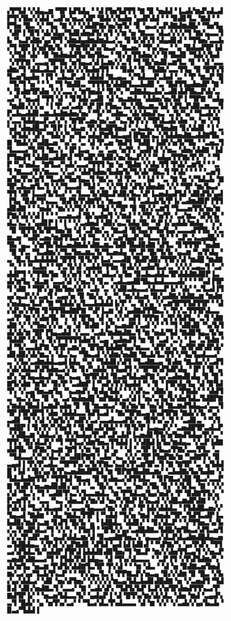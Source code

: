 ▞▛▜▟▝▞▟▄▃▆▝▜▛▐▟▜▟▄▝▝▟▐▜▅▜▟▜▜▝▇▝▉▝▅▟▟▝▐▃▟▞▆▟▚▟▃▟▛▜▚▜▙▞▞▟▟▝▃▟▚▞▅▃▞▟▛▝█▟▞▞▙▟▅▝▄▟▛▟▟▝▝▝▉▟▊▜▃▝▇▟▝▝▛▜▅▝█▃▝▞▝▜▄▝▇▝▞▝▞▟▟▛▇▞▅▞▆▜▞▝▊▝▄▃▞▃▛▟▇▟▆▟█▞▝▜▅▜▄▝▟▛▐▝▉▜▝▟▞▟▄▞▜▟▊▟▅▟▜▞▄▜▝▞▆▝▅▝▇▃▃▝▟▃▞▞▞▞▜▝▇▞▄▃▃▜▙▝▚▃▛▟▇▞▄▞▛▜▝▟▆▟▄▟▆▟▆▟▃▞▃▝▊▜▞▟▚▜▝▟▄▟▊▟▝▝▜▜▅▞▃▃▙▞▜▝█▛▐▞▅▛▇▞▙▝▝▛▇▜▛▟▚▞▙▃▞▝▇▃▅▞▝▜▚▞▄▃▝▝▄▝█▟▄▟▜▛▐▟▝▞▜▟▝▟▞▝▉▝▇▟▅▟▟▜▄▜▅▜▙▃▝▝▊▞▄▜▜▟▅▞▞▝▊▜▙▟▊▝▜▟▞▞▙▟▝▞▛▛▇▝▃▃▄▜▛▜▙▝▅▜▄▃▞▟▐▃▆▞▞▃▜▝▜▝█▞▅▟▊▃▆▜▃▝▊▝▝▟▝▃▃▟▆▞▜▝▟▟▃▟▃▛▐▞▟▞▞▞▙▟▅▜▜▝▝▝▉▟▞▝▊▝▜▟▇▞▃▃▜▜▄▝▉▝█▜▚▜▜▃▅▜▄▟▅▝▐▜▝▃▙▃▛▃▟▝▟▟▟▝▇▃▄▃▝▞▜▟▃▃▛▃▙▟▝▃▝▝▛▝▆▃▛▝█▝▜▞▜▝▅▝▝▝▄▝▜▝▇▟▉▃▝▜▜▜▜▞▟▟█▜▃▃▙▟▉▝▃▝█▟▜▜▄▟▅▟▛▝▇▝▚▝▊▟▆▜▛▟▅▝▞▞▃▃▚▝▆▜▅▟▞▝▉▞▚▝▚▟▇▟▄▃▙▞▃▟▊▟▟▜▙▃▛▟▞▃▃▞▚▝▅▃▟▝▜▜▝▟▝▝▊▜▟▞▃▟▊▝▟▝▅▃▆▟▄▝▟▟▅▞▅▞▙▛▐▝▜▛▇▝▚▟▄▝▆▟▊▞▞▞▄▝▐▝▛▃▞▃▟▞▚▛▐▛▐▜▅▃▜▃▚▜▙▃▆▃▜▟▝▟▜▃▛▟▉▃▆▃▃▜▛▃▙▃▟▟▊▃▆▃▙▟▆▟▅▞▅▞▝▜▞▝▚▟▆▃▝▟▞▟▅▟▚▃▝▃▜▞▚▞▝▜▃▟▞▞▞▃▃▜▟▟▄▃▛▃▞▞▚▝▇▜▛▃▅▞▅▞▃▞▚▃▜▞▛▞▞▜▛▟▃▟▞▟▅▝▚▝▅▝▞▜▚▟▝▟▅▟█▃▛▝▊▛▐▝▟▃▅▝▛▞▙▟█▜▅▟▝▃▚▃▙▃▜▜▅▟▆▝▊▞▟▟▊▝▐▝▃▝▟▜▟▞▝▟▚▝▜▟▞▞▚▞▜▃▚▟▄▛▇▜▟▃▄▟▐▛▇▟▚▃▚▜▟▟▅▟▇▃▟▟▇▜▙▝▇▝▇▟▞▞▚▟█▃▅▝▚▞▃▝▃▝▟▝▛▃▅▝▇▟▜▝▜▟█▝▐▟▛▞▅▜▞▜▙▝▝▃▅▃▜▜▃▃▃▞▜▞▜▝▇▃▚▝▐▛▐▃▄▝▝▃▝▃▄▝▅▜▚▝▄▟▛▟▝▞▅▃▝▟▅▞▟▟▇▝▐▟▛▜▅▟▜▝▟▟▉▃▟▟▛▟▝▜▚▟▛▞▜▟▉▞▅▞▙▃▛▞▞▝▚▟▄▞▛▛▇▞▛▞▚▝▝▜▛▝▚▞▅▟▃▝▇▜▃▞▚▟▞▃▃▞▜▜▜▝▆▝▅▝█▟▆▝▞▟▄▜▜▝▛▟▞▃▆▜▞▝▝▃▜▝▇▃▃▞▛▞▆▃▃▝▞▃▞▝▟▟▜▟▅▞▙▟▅▜▞▜▞▟▞▜▙▃▜▝▛▟▞▝▝▝▝▃▅▜▅▜▄▜▚▞▅▜▝▜▃▟▞▜▅▜▄▃▜▝▇▞▃▝▟▝▛▃▝▝▐▟▝▝▃▝▇▝▅▝▞▜▟▃▙▝▇▜▛▃▙▃▆▜▃▜▝▞▞▜▃▃▟▝▜▟▝▃▝▞▞▜▟▝▟▜▞▟▅▟▆▝▞▞▝▜▛▝▆▞▙▃▞▜▜▝▟▛▐▃▃▞▙▜▃▞▝▃▜▃▃▜▞▟█▃▛▟▉▞▙▃▚▛▐▃▅▟▄▟▜▟▝▟▉▟▜▞▄▟▐▜▄▝▉▟▞▜▚▃▃▝▉▟▜▞▛▟▇▜▚▝▆▃▄▝▝▜▝▃▟▃▙▜▞▛▐▞▃▟▆▟▉▛▐▜▜▟▉▟▇▝▝▝▅▟▞▝▆▞▞▞▜▞▞▝▝▜▟▝▞▜▛▝▉▝▉▞▞▃▆▜▝▜▃▃▅▜▜▞▅▞▆▛▇▞▟▞▞▟▐▝▝▝▃▃▅▃▟▝█▞▄▟▅▜▝▞▆▟▝▝▞▜▚▝▅▜▚▝▃▞▆▃▝▟▜▞▙▝▟▃▚▃▚▝▄▟▊▛▐▝▐▝▝▞▃▟▅▟▝▟▉▞▄▃▜▟▄▜▙▝▚▛▐▞▄▟▟▞▆▟▄▝▝▞▚▝▉▝█▜▜▞▙▜▛▜▅▞▆▝▟▝▃▛▇▞▃▝▇▃▟▝▉▜▄▞▛▜▅▜▄▞▃▃▃▟▜▜▙▝▞▃▆▃▅▝▚▟▛▃▅▞▆▟▜▜▃▞▟▝▜▃▝▞▞▃▅▜▄▟▚▞▜▃▃▜▞▝▝▃▛▃▚▃▄▟█▞▝▜▙▝▄▃▝▞▆▜▙▜▟▃▅▟▇▟▞▟▇▃▆▃▜▟▊▜▙▟▉▟▇▝▟▜▃▝▊▜▜▜▛▝▅▟▆▝█▝▛▃▝▜▃▟▆▞▞▜▃▜▅▃▆▃▜▞▜▃▅▟▄▝▛▃▛▝█▞▜▞▙▝▄▃▆▝▚▞▛▟▄▝▃▝█▃▜▃▙▟▟▟▟▝█▜▜▝▊▜▞▛▐▃▞▃▃▟█▝█▟▛▟▉▞▜▜▛▞▟▝▆▟█▝▆▟▇▝▚▝▝▝▚▃▙▞▝▝▛▃▜▞▟▝▄▟▟▞▜▜▅▝▊▟▞▞▄▟▅▜▃▞▃▝▞▞▞▃▄▃▜▝▃▞▟▟▛▜▝▞▜▜▙▜▅▝▊▞▅▜▝▟▝▞▚▟▃▞▄▜▅▝▉▃▙▃▟▟▃▜▛▟▟▟▇▟▉▛▐▃▟▞▆▜▄▝▟▃▆▝▃▃▞▟▝▞▅▃▜▝▊▃▝▃▟▃▄▟▉▜▙▃▙▟▃▃▃▟▞▝▝▝▚▟▐▜▛▜▝▟▇▝▝▜▛▞▄▜▙▜▅▞▟▞▝▃▙▝▃▝▞▟▉▃▙▃▃▞▟▃▃▛▐▞▝▟▞▝▃▜▃▟▐▜▄▞▄▃▛▞▞▃▄▜▝▃▄▞▅▝▉▝▇▞▄▝▄▝▚▝▆▞▟▃▅▝▉▞▄▟▇▞▟▟▇▃▆▝▆▟▆▞▅▟▄▃▜▃▛▝▇▝▜▟▟▞▄▜▃▃▙▟▟▟▐▞▛▝▃▝▊▞▄▝▞▃▆▜▛▜▜▟▜▜▛▝▝▟▞▟▚▞▞▛▇▝▊▜▜▜▙▟▇▛▇▝▚▛▐▃▆▝▟▝▄▟▇▟▜▜▙▃▚▝▛▞▃▜▜▜▛▟▃▃▃▞▛▝▇▝▞▟▅▜▙▝▚▝▟▝█▜▄▝▟▝▄▝▞▞▚▟▜▝▛▛▇▝▄▜▚▜▟▜▄▝▃▜▝▟▇▟▇▝▞▝▞▜▅▞▞▞▄▝▄▝▟▝▉▟▇▝▐▞▚▃▅▟▛▞▃▟▝▞▝▝▝▜▝▟▉▟▊▝▚▞▙▜▟▞▟▞▆▝█▛▐▜▄▃▟▟▝▞▃▃▝▃▟▞▆▟▆▟▇▃▜▝▆▝▅▟▞▜▟▝▇▟▉▜▄▃▜▞▅▜▟▟▛▝▟▞▚▝▊▞▛▜▜▜▜▟▅▜▝▃▄▝▄▟▅▟▜▝▆▝▉▝▃▟▝▃▚▝▐▃▝▃▜▟▆▝▟▝▜▞▃▃▙▛▇▝▅▜▛▃▆▞▄▝█▜▅▜▟▟▇▜▄▞▆▃▃▝▟▜▚▞▄▝▅▜▛▟▛▟▛▟▞▟▊▟▉▞▟▞▆▃▚▝▟▃▚▃▝▜▙▃▟▝▞▟▆▞▅▟▇▝▇▃▙▜▃▜▜▝▞▜▄▜▄▟▃▃▞▃▝▞▙▞▃▟▆▟▟▃▄▟▐▟▄▝▚▞▝▜▟▟▊▞▟▜▝▜▃▟▇▃▄▝▊▟▅▝▇▃▙▞▞▃▟▜▞▟▞▟▟▃▛▟▜▟▅▃▞▞▙▝▊▞▚▟▟▞▜▜▄▟▜▝▞▜▛▜▛▟▜▟▛▟▄▝▐▛▐▝█▝▄▟▚▝▅▜▄▃▙▃▛▝▆▞▚▃▄▝▇▜▛▟▟▝▉▃▅▜▟▃▅▛▇▝▄▞▃▟▅▟▊▟▄▝▊▝█▝▇▜▞▟▆▝▆▜▞▝▉▞▛▝▃▟▆▛▐▝▚▟▚▜▚▜▄▟▟▝▚▝▊▝▐▜▛▟▄▜▄▝▟▝▉▜▟▜▚▝▞▃▄▜▅▃▅▜▄▝▚▃▅▟▚▝▊▟▄▜▟▞▝▝▞▟▚▃▝▟▇▞▄▝▝▛▇▟▞▝▝▟▟▜▃▝▅▃▚▜▃▝▉▝▄▝▃▞▅▟▅▟█▝▅▛▇▟▞▃▞▟▐▝▅▞▃▜▄▜▞▟▅▜▟▃▜▟█▛▇▞▆▟▄▜▙▟▐▃▆▟▚▟▅▝▊▝█▝▆▃▆▃▞▝▉▞▆▞▆▝▅▞▟▝▇▃▆▟▜▟▄▃▞▃▃▜▜▛▐▜▛▟▛▜▝▟▅▝▟▟▟▃▃▜▟▜▃▟▝▝▇▞▜▛▇▃▄▜▚▟▜▛▇▝▇▟▞▞▙▝▚▞▃▟▊▝▜▝▞▟▝▞▆▜▞▞▚▟▛▞▃▞▃▃▟▃▃▟▜▞▃▝▉▜▚▞▃▜▝▝▃▟▊▃▝▝▚▜▚▟█▛▐▝▊▞▛▞▚▜▅▜▝▝▊▟▊▃▙▜▟▞▝▝▊▜▞▛▐▃▄▃▛▞▝▃▅▟█▜▛▃▟▃▛▝▞▟█▃▆▝▟▟▃▞▄▝▛▞▙▟▄▞▛▃▛▃▛▃▙▛▐▃▅▟▊▜▜▞▅▜▅▟▜▟▄▞▛▞▃▝▜▜▚▝▉▞▟▃▛▞▝▜▝▜▜▃▞▟▆▜▅▃▜▜▟▟▐▝▞▟█▟▐▞▙▞▆▟▄▃▝▞▃▛▐▟▇▟▟▜▙▝▚▛▇▞▚▃▆▝▇▜▝▞▆▝▆▝▟▝▄▝▝▟▝▃▜▛▐▞▙▃▞▛▇▞▃▃▜▜▃▝▃▝▜▟▃▃▞▞▚▞▟▃▚▞▚▟▉▛▇▜▝▃▙▞▚▃▝▞▞▃▜▛▐▜▅▛▇▞▆▝▚▟▇▜▚▝▉▃▄▟▐▝▛▞▛▃▟▃▝▜▛▜▚▞▃▜▞▛▇▃▚▃▛▞▛▃▆▜▛▃▜▝▇▝▇▜▛▝▃▝▄▜▟▟█▝▐▟▝▝▉▞▄▞▙▜▚▃▅▟▇▟▛▜▟▝▆▝▉▛▇▜▙▟▇▃▆▞▝▃▙▟▇▞▙▞▙▟▅▝▞▜▟▃▙▟▆▜▜▞▝▜▜▜▟▝▇▃▄▝█▝▊▟▅▃▞▟▜▜▟▃▝▝▊▛▇▃▞▟█▝█▃▞▃▃▛▇▝▊▟▛▞▅▃▅▟▉▟▊▞▄▞▝▝▃▝█▞▄▝▃▝▃▝▅▞▚▜▙▝▊▞▝▞▙▜▃▝▇▝▝▞▞▞▟▝▜▃▚▝▜▝▃▟▉▜▚▃▚▜▃▃▆▟▃▝▆▝▛▜▟▃▄▜▄▞▅▟▚▝▛▝▉▟▇▜▜▞▄▝▛▃▆▜▚▝▝▃▃▝▚▃▝▟▅▃▛▞▆▞▟▝▅▞▚▜▙▛▐▞▙▃▟▝▞▟█▃▆▟▛▟▇▝▝▞▛▟▞▟▝▜▃▞▟▃▄▟▝▞▃▃▄▜▄▃▃▞▆▞▝▟▚▞▝▛▐▟▞▟▟▟▃▝▐▜▟▟█▃▅▞▞▜▄▃▟▝▇▟▆▝▝▟▄▝▇▟▃▜▜▛▐▝▚▟▟▝▜▞▅▝▆▟▝▟▅▟▞▜▛▃▜▟▜▃▟▛▐▃▙▟▉▞▆▟▚▃▆▝▊▟▜▝█▞▙▝▄▝▐▟█▟▃▝▟▟▊▞▝▝▊▞▟▃▛▝▝▞▜▜▅▃▚▞▙▞▃▜▚▟▛▟▃▞▜▝▞▞▚▝▐▜▅▜▝▝█▜▞▞▄▞▃▟█▟▇▃▜▟█▞▆▜▙▃▞▟▜▃▅▜▞▞▃▜▚▟▛▃▆▝▄▃▛▟▟▃▆▞▟▝▉▃▄▟▇▜▅▃▚▝▄▃▃▞▟▃▛▟▃▟▆▟█▟▄▃▅▃▜▟█▟▄▃▝▞▛▟▝▞▄▛▇▟▊▝▟▜▟▝▄▟▐▟▐▟▊▟▝▝▚▛▇▞▚▝▄▞▛▟▚▝▜▜▃▞▟▜▟▃▜▞▚▟▟▛▐▜▛▟▐▟▟▟▊▟▉▜▅▞▜▝▇▃▛▝▆▞▞▟▅▜▜▃▄▜▝▞▅▃▛▃▅▟▛▟▇▃▃▞▜▝▐▜▟▞▛▟▐▟▄▃▝▟▝▜▚▞▟▃▃▃▝▝▃▛▐▜▝▞▛▟▜▟▆▞▚▝▟▞▆▜▄▝▅▃▆▝▛▟▜▞▟▟▇▜▃▜▛▝▛▞▟▝▝▝▆▝▟▃▝▝▟▝▅▝▉▟▇▃▅▜▅▟▆▞▃▞▄▞▜▃▙▜▚▃▛▝▝▝▛▞▄▃▜▃▚▝▛▛▇▃▛▞▅▃▄▝▉▞▞▟▆▝▉▝█▃▝▞▙▞▄▞▟▟▃▞▝▟▊▝▅▞▟▜▅▞▝▞▞▞▞▞▆▃▄▜▟▃▙▟▊▟█▟▇▝▅▝▞▃▅▟▜▝▜▟▊▟▝▟▊▞▅▟▇▃▜▝▃▃▞▝▇▝▃▟▞▟▚▝▜▟▜▞▙▛▐▃▛▞▅▜▛▟▅▟▜▜▚▃▞▛▇▟▜▛▐▞▝▝▅▃▅▜▟▃▃▜▞▝▄▟▄▛▐▝▟▝█▜▚▞▆▞▟▞▟▃▝▟▅▝▆▟▝▃▄▟▚▃▜▝█▟▞▝▄▝▅▜▚▞▃▞▝▝▜▃▞▟▃▜▚▟▃▃▃▝▟▝▆▝▞▞▝▞▃▟▞▞▄▞▙▃▙▝▉▃▞▜▟▟▐
